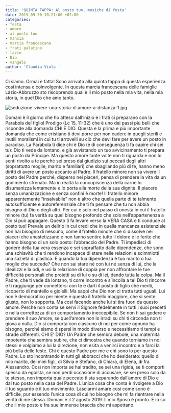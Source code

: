 ```yaml
---
title: 'QUINTA TAPPA: Al posto tuo, musiche di festa'
date: 2019-09-30 10:21:00 +02:00
categories:
- festa
- amore
- al posto tuo
- mancia
- marcia francescana
- frati palatino
- lazio
- Dio
- vangelo
author: 'Claudia Viola '
---
```


Ci siamo. Ormai è fatta! Sono arrivata alla quinta tappa di questa esperienza così intensa e coinvolgente. In questa marcia francescana delle famiglie Lazio-Abbruzzo sto riscoprendo qual è il mio posto nella mia vita, nella mia storia, in quel Dio che amo tanto. 

![seduzione-vivere-una-storia-d-amore-a-distanza-1.jpg](/uploads/seduzione-vivere-una-storia-d-amore-a-distanza-1.jpg)

Domani è il giorno che ho atteso dall’inizio e i frati ci preparano con la Parabola del figliol Prodigo (Lc 15, 11-32) che è uno dei passi più belli che risponde alla domanda CHI È DIO. Questa è la prima e più importante domanda che come cristiano ti devi porre per non cadere in quegli sterili e inutili moralismi in cui tu ti arrovelli su ciò che devi fare per avere un posto in paradiso. La Parabola ti dice chi è Dio (e di conseguenza ti fa capire chi sei tu): Dio ti vede da lontano, e già avvistando un tuo avvicinamento ti prepara un posto da Principe. Ma questo amore tante volte non ti riguarda e non lo senti rivolto a te perché sei preso dal giudizio sui peccati degli altri (soprattutto moglie, marito e familiari) che sbagliando più di te, hanno meno diritti di avere un posto accanto al Padre. Il fratello minore non sa vivere il posto del Padre perché, disperso nei piaceri, pensa di prendere la vita da un godimento sfrenato. Ma in realtà la concupiscenza della carne lo disumanizza lentamente e lo porta alla morte della sua dignità. Il piacere senza umanizzazione e senza confini è morte! Il fratello minore apparentemente “insalvabile” non è altro che quella parte di te talmente autosufficiente e autoreferenziale che ti fa pensare che tu non abbia bisogno di Dio o degli altri. Per cui è solo nel passo di onestà in cui il fratello minore (tu) fa verità su quel bisogno profondo che solo nell’appartenenza a Dio si può appagare. Questo ti fa levare verso la VERA CASA e ti conduce al posto tuo! Prevale un delirio in cui credi che in quella mancanza esistenziale non hai bisogno di nessuno, come il fratello minore che si dissolve nei piaceri che anestetizzano e non fanno sentire tutto il dolore e le ferite che hanno bisogno di un solo posto: l’abbraccio del Padre. Ti impedisci di godere della tua vera essenza e sei sopraffatto dalle dipendenze, che sono una schiavitù che ti rendono incapace di stare nelle relazioni e scimmiotti una sazietà di plastica. E quando la tua dipendenza è tuo marito o tua moglie che succede? Che non sai stare né con lui né senza di lui, che la idealizzi e la odi, e usi la relazione di coppia per non affrontare le tue difficoltà personali che proietti su di lui o su di lei, dando tutta la colpa. 
Ma il Padre, che ti vede da lontano, ti corre incontro e s’incolla a te! Dio ti rincorre e ti raggiunge per connettersi con te e darti il posto di figlio che meriti, ricoperto di mantello e gioielli.
Ma sappi che Dio non ci tratta tutti uguali. Lui non è democratico per niente e questo il fratello maggiore, che si sente giusto, non lo sopporta. Ma così facendo anche lui si tira fuori da questo amore. Perché non conta se servi il Signore fedelmente in tutti i suoi precetti e nella correttezza di un comportamento ineccepibile. Se non ti sai godere e prendere il suo Amore, se quell’amore non lo irradi su chi ti circonda non ti giova a nulla. Dio si comporta con ciascuno di noi per come ognuno ha bisogno, perché siamo dispersi in modo diverso e necessitiamo ti tempi e strade differenti.
CHI E’ DIO?
Un Padre che sembra debole, una maternità impotente che sembra subire, che ci dimostra che quando torniamo in noi stessi e volgiamo a lui la direzione, non esita a venirci incontro e a farci la più bella delle feste. Chi è questo Padre per me e chi sono io per questo Padre. Lo sto incontrando in tutti gli abbracci che ho desiderato: quello di mio marito, dei miei figli, di Silvia e Stefano, di Chiara, di Elena, di fra Alessandro. 
Così non importa se hai tradito, se sei una rigida, se ti comporti spesso da egoista, se non perdi occasione di accusare, se sei preso solo da te stesso, non importa quale peccato ti sta separando dall’amore di Dio e dal tuo posto nella casa del Padre. L’unica cosa che conta è rivolgere a Dio il tuo sguardo e il tuo movimento. Lasciarmi amare così come sono è difficile, pur essendo l’unica cosa di cui ho bisogno che mi fa rientrare nella verità di me stessa.
Domani è il 2 agosto 2019.
Il mio Sposo è pronto. 
E io so che il mio posto è fra sue immense braccia che mi aspettano.
